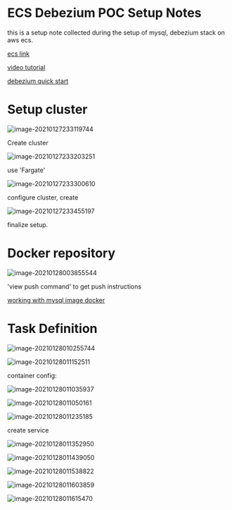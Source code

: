 # ECS Debezium POC Setup Notes
this is a setup note collected during the setup of mysql, debezium stack on aws ecs.

[ecs link](https://aws.amazon.com/ecs/)

[video tutorial](https://www.youtube.com/watch?v=kQBGbmrdYO4)

[debezium quick start](https://debezium.io/documentation/reference/tutorial.html#starting-mysql-database)

# Setup cluster

![image-20210127233119744](README.assets/image-20210127233119744.png)

Create cluster

![image-20210127233203251](README.assets/image-20210127233203251.png)

use 'Fargate'

![image-20210127233300610](README.assets/image-20210127233300610.png)

configure cluster, create

![image-20210127233455197](README.assets/image-20210127233455197.png)

finalize setup.



# Docker repository

![image-20210128003855544](README.assets/image-20210128003855544.png)

'view push command' to get push instructions

[working with mysql image docker](mysql/README.md)



# Task Definition

![image-20210128010255744](README.assets/image-20210128010255744.png)

![image-20210128011152511](README.assets/image-20210128011152511.png)

container config:

![image-20210128011035937](README.assets/image-20210128011035937.png)

![image-20210128011050161](README.assets/image-20210128011050161.png)

![image-20210128011235185](README.assets/image-20210128011235185.png)

create service

![image-20210128011352950](README.assets/image-20210128011352950.png)



![image-20210128011439050](README.assets/image-20210128011439050.png)



![image-20210128011538822](README.assets/image-20210128011538822.png)

![image-20210128011603859](README.assets/image-20210128011603859.png)

![image-20210128011615470](README.assets/image-20210128011615470.png)

